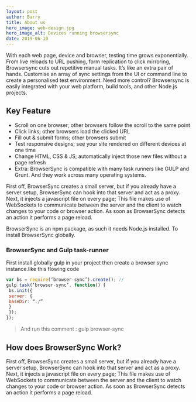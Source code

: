 ```yaml
---
layout: post
author: Barry
title: About us
hero_image: web-design.jpg
hero_image_alt: Devices running browsersync
date: 2019-06-10
---
```


With each web page, device and browser, testing time grows exponentially. From live reloads to URL pushing, form replication to click mirroring, Browsersync cuts out repetitive manual tasks. It’s like an extra pair of hands. Customise an array of sync settings from the UI or command line to create a personalised test environment. Need more control? Browsersync is easily integrated with your web platform, build tools, and other Node.js projects.
<!--more-->

## Key Feature

* Scroll on one browser; other browsers follow the scroll to the same point
* Click links; other browsers load the clicked URL
* Fill out & submit forms; other browsers submit
* Test responsive designs; see your site rendered on different devices at one time
* Change HTML, CSS & JS; automatically inject those new files without a page refresh
* Extra: BrowserSync is compatible with many task runners like GULP and Grunt. And they work across many operating systems.

First off, BrowserSync creates a small server, but if you already have a server setup, BrowserSync can hook into that server and act as a proxy. Next, it injects a javascript file on every page; This file makes use of WebSockets to communicate between the server and the client to watch changes to your code or browser action. As soon as BrowserSync detects an action it performs a page reload.

BrowserSync is an npm package, as such it needs Node.js installed. To install BrowserSync globally.

### BrowserSync and Gulp task-runner

First install globally gulp in your project then create a browser sync instance.like this flowing code

```javascript
var bs = require(‘browser-sync’).create(); //
gulp.task(‘browser-sync’, function() {
 bs.init({
 server: {
 baseDir: “./”
 }
 });
});
```
> And run this comment : gulp browser-sync

## How does BrowserSync Work?

First off, BrowserSync creates a small server, but if you already have a server setup, BrowserSync can hook into that server and act as a proxy. Next, it injects a javascript file on every page; This file makes use of WebSockets to communicate between the server and the client to watch changes to your code or browser action. As soon as BrowserSync detects an action it performs a page reload.





